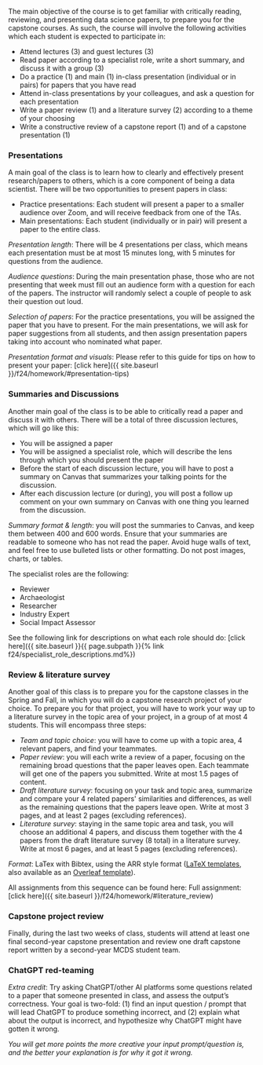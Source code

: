 The main objective of the course is to get familiar with critically reading, reviewing, and presenting data science papers, to prepare you for the capstone courses. As such, the course will involve the following activities which each student is expected to participate in:

- Attend lectures (3) and guest lectures (3)
- Read paper according to a specialist role, write a short summary, and discuss it with a group (3)
- Do a practice (1) and main (1) in-class presentation (individual or in pairs) for papers that you have read
- Attend in-class presentations by your colleagues, and ask a question for each presentation
- Write a paper review (1) and a literature survey (2) according to a theme of your choosing
- Write a constructive review of a capstone report (1) and of a capstone presentation (1)

### Presentations

A main goal of the class is to learn how to clearly and effectively present research/papers to others, which is a core component of being a data scientist. There will be two opportunities to present papers in class:

- Practice presentations: Each student will present a paper to a smaller audience over Zoom, and will receive feedback from one of the TAs.
- Main presentations: Each student (individually or in pair) will present a paper to the entire class.

*Presentation length*: There will be 4 presentations per class, which means each presentation must be at most 15 minutes long, with 5 minutes for questions from the audience.

*Audience questions*: During the main presentation phase, those who are not presenting that week must fill out an audience form with a question for each of the papers. The instructor will randomly select a couple of people to ask their question out loud.

*Selection of papers*: For the practice presentations, you will be assigned the paper that you have to present. For the main presentations, we will ask for paper suggestions from all students, and then assign presentation papers taking into account who nominated what paper.

*Presentation format and visuals*: Please refer to this guide for tips on how to present your paper: [click here]({{ site.baseurl }}/f24/homework/#presentation-tips)


### Summaries and Discussions

Another main goal of the class is to be able to critically read a paper and discuss it with others. There will be a total of three discussion lectures, which will go like this:

- You will be assigned a paper
- You will be assigned a specialist role, which will describe the lens through which you should present the paper
- Before the start of each discussion lecture, you will have to post a summary on Canvas that summarizes your talking points for the discussion.
- After each discussion lecture (or during), you will post a follow up comment on your own summary on Canvas with one thing you learned from the discussion.

*Summary format & length*: you will post the summaries to Canvas, and keep them between 400 and 600 words. Ensure that your summaries are readable to someone who has not read the paper. Avoid huge walls of text, and feel free to use bulleted lists or other formatting. Do not post images, charts, or tables.

The specialist roles are the following:

- Reviewer
- Archaeologist
- Researcher
- Industry Expert
- Social Impact Assessor

See the following link for descriptions on what each role should do: [click here]({{ site.baseurl }}{{ page.subpath }}{% link f24/specialist_role_descriptions.md%})

### Review & literature survey

Another goal of this class is to prepare you for the capstone classes in the Spring and Fall, in which you will do a capstone research  project of your choice. To prepare you for that project, you will have to work your way up to a literature survey in the topic area of your project, in a group of at most 4 students. This will encompass three steps:

- *Team and topic choice*: you will have to come up with a topic area, 4 relevant papers, and find your teammates.
- *Paper review*: you will each write a review of a paper, focusing on the remaining broad questions that the paper leaves open. Each teammate will get one of the papers you submitted. Write at most 1.5 pages of content. 
- *Draft literature survey*: focusing on your task and topic area, summarize and compare your 4 related papers' similarities and differences, as well as the remaining questions that the papers leave open. Write at most 3 pages, and at least 2 pages (excluding references). 
- *Literature survey*: staying in the same topic area and task, you will choose an additional 4 papers, and discuss them together with the 4 papers from the draft literature survey (8 total) in a literature survey. Write at most 6 pages, and at least 5 pages (excluding references). 

*Format*: LaTex with Bibtex, using the ARR style format ([LaTeX templates](https://acl-org.github.io/ACLPUB/formatting.html), also available as an [Overleaf template](https://www.overleaf.com/latex/templates/association-for-computational-linguistics-acl-conference/jvxskxpnznfj)).

All assignments from this sequence can be found here: Full assignment: [click here]({{ site.baseurl }}/f24/homework/#literature_review)

### Capstone project review

Finally, during the last two weeks of class, students will attend at least one final second-year capstone presentation and review one draft capstone report written by a second-year MCDS student team.

### ChatGPT red-teaming

*Extra credit*: Try asking ChatGPT/other AI platforms some questions related to a paper that someone presented in class, and assess the output’s correctness. Your goal is two-fold: (1) find an input question / prompt that will lead ChatGPT to produce something incorrect, and (2) explain what about the output is incorrect, and hypothesize why ChatGPT might have gotten it wrong.

*You will get more points the more creative your input prompt/question is, and the better your explanation is for why it got it wrong.*